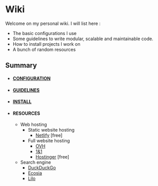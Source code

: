 # Wiki

Welcome on my personal wiki. I will list here :

* The basic configurations I use
* Some guidelines to write modular, scalable and maintainable code.
* How to install projects I work on
* A bunch of random resources

## Summary

* #### [CONFIGURATION](configuration)
* #### [GUIDELINES](guidelines)
* #### [INSTALL](install)
* #### RESOURCES
  - Web hosting
    - Static website hosting
      - [Netlify](https://www.netlify.com/) [free]
    - Full website hosting
      - [OVH](https://www.ovh.com/)
      - [1&1](https://www.1and1.com/)
      - [Hostinger](https://www.hostinger.com/) [free]
  - Search engine
    - [DuckDuckGo](https://duckduckgo.com/)
    - [Ecosia](https://www.ecosia.org/)
    - [Lilo](https://www.lilo.org/)